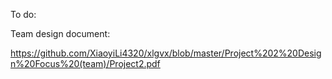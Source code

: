 To do:



Team design document:

https://github.com/XiaoyiLi4320/xlgvx/blob/master/Project%202%20Design%20Focus%20(team)/Project2.pdf

